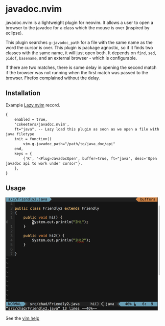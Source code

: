 # javadoc.nvim

javadoc.nvim is a lightweight plugin for neovim.  It allows a user to open a browser to the javadoc for a class which the mouse is over (inspired by eclipse).

This plugin searches `g:javadoc_path` for a file with the same name as the word the cursor is over.  This plugin is package agnostic, so if it finds two classes with the same name, it will just open both.  It depends on `find`, `sed`, `pidof`, `basename`, and an external browser - which is configurable.

If there are two matches, there is some delay in opening the second match if the browser was not running when the first match was passed to the browser.  Firefox complained without the delay.

## Installation

Example [Lazy.nvim](https://github.com/folke/lazy.nvim) record.

    {
        enabled = true,
        'cskeeters/javadoc.nvim',
        ft="java", -- Lazy load this plugin as soon as we open a file with java filetype
        init = function()
            vim.g.javadoc_path="/path/to/java_doc/api"
        end,
        keys = {
            {'K', '<Plug>JavadocOpen', buffer=true, ft="java", desc='Open javadoc api to work under cursor'},
        },
    }

## Usage

![Screencast](https://raw.githubusercontent.com/cskeeters/i/master/javadoc.gif)

See the [vim help](doc/javadoc.txt)
